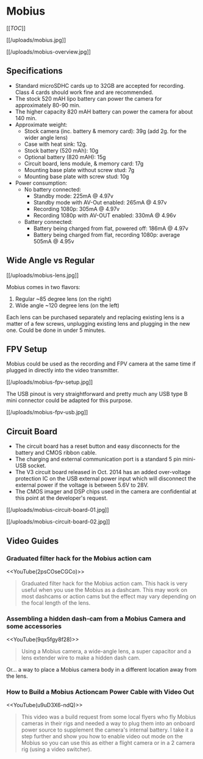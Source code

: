 # Mobius

[[_TOC_]]

[[/uploads/mobius.jpg]]

[[/uploads/mobius-overview.jpg]]

## Specifications

* Standard microSDHC cards up to 32GB are accepted for recording. Class 4 cards should work fine and are recommended. 
* The stock 520 mAH lipo battery can power the camera for approximately 80-90 min. 
* The higher capacity 820 mAH battery can power the camera for about 140 min.
* Approximate weight:
  * Stock camera (inc. battery & memory card): 39g (add 2g. for the wider angle lens)
  * Case with heat sink: 12g.
  * Stock battery (520 mAh): 10g
  * Optional battery (820 mAH): 15g
  * Circuit board, lens module, & memory card: 17g
  * Mounting base plate without screw stud: 7g
  * Mounting base plate with screw stud: 10g
* Power consumption:
  * No battery connected:
    * Standby mode: 225mA @ 4.97v
    * Standby mode with AV-Out enabled: 265mA @ 4.97v
    * Recording 1080p: 305mA @ 4.97v
    * Recording 1080p with AV-OUT enabled: 330mA @ 4.96v
  * Battery connected:
    * Battery being charged from flat, powered off: 186mA @ 4.97v
    * Battery being charged from flat, recording 1080p: average 505mA @ 4.95v

## Wide Angle vs Regular

[[/uploads/mobius-lens.jpg]] 

Mobius comes in two flavors:

1. Regular ~85 degree lens (on the right)
2. Wide angle ~120 degree lens (on the left)

Each lens can be purchased separately and replacing existing lens is a matter of a few screws, unplugging existing lens and plugging in the new one. Could be done in under 5 minutes.

## FPV Setup

Mobius could be used as the recording and FPV camera at the same time if plugged in directly into the video transmitter.

[[/uploads/mobius-fpv-setup.jpg]] 

The USB pinout is very straightforward and pretty much any USB type B mini connector could be adapted for this purpose.

[[/uploads/mobius-fpv-usb.jpg]]

## Circuit Board

* The circuit board has a reset button and easy disconnects for the battery and CMOS ribbon cable.
* The charging and external communication port is a standard 5 pin mini-USB socket. 
* The V3 circuit board released in Oct. 2014 has an added over-voltage protection IC on the USB external power input which will disconnect the external power if the voltage is between 5.6V to 28V. 
* The CMOS imager and DSP chips used in the camera are confidential at this point at the developer's request. 

[[/uploads/mobius-circuit-board-01.jpg]]

[[/uploads/mobius-circuit-board-02.jpg]]

## Video Guides

### Graduated filter hack for the Mobius action cam

<<YouTube(2psCOseCGCo)>>

> Graduated filter hack for the Mobius action cam. This hack is very useful when you use the Mobius as a dashcam. This may work on most dashcams or action cams but the effect may vary depending on the focal length of the lens.

### Assembling a hidden dash-cam from a Mobius Camera and some accessories

<<YouTube(9qx5fgy8f28)>>

> Using a Mobius camera, a wide-angle lens, a super capacitor and a lens extender wire to make a hidden dash cam.

Or... a way to place a Mobius camera body in a different location away from the lens.

### How to Build a Mobius Actioncam Power Cable with Video Out

<<YouTube(u9uD3X6-ndQ)>>

> This video was a build request from some local flyers who fly Mobius cameras in their rigs and needed a way to plug them into an onboard power source to supplement the camera's internal battery. I take it a step further and show you how to enable video out mode on the Mobius so you can use this as either a flight camera or in a 2 camera rig (using a video switcher).